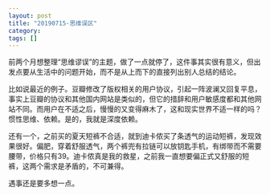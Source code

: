 ```yaml
---
layout: post
title: "20190715-思维误区"
category: 
tags: []
---
```


前两个月想整理“思维谬误”的主题，做了一点就停了，这件事其实很有意义，但出发点要从生活中的问题开始，而不是从上而下的直接列出别人总结的结论。

比如说最近的例子。豆瓣修改了版权相关的用户协议，引起一阵波澜又回复平息，事实上豆瓣的协议和其他国内网站是类似的，但它的措辞和用户敏感度都和其他网站不同。而用户在不适之后，慢慢的又变得麻木了，这和现实世界不适一样的吗？惯性思维、依赖。是的，我就是深度依赖。

还有一个，之前买的夏天短裤不合适，就到迪卡侬买了条透气的运动短裤，发现效果很好。偏肥，穿着舒服透气，两个裤兜有拉链可以放钥匙手机，有绑带而不需要腰带，价格只有39。迪卡侬真是我的救星，之前我一直想要偏正式又舒服的短裤，这两个需求是矛盾的，不可兼得。

遇事还是要多想一点。







